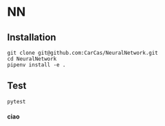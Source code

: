 # NN
## Installation
```
git clone git@github.com:CarCas/NeuralNetwork.git
cd NeuralNetwork
pipenv install -e .
```

## Test
```
pytest
```

#### ciao
